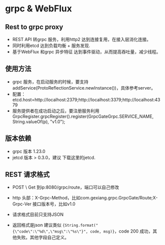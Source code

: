 # grpc & WebFlux
## Rest to grpc proxy
* REST API 转grpc 服务，利用http2 达到连接复用，在接入层消化连接。
* 同时利用etcd 达到负载均衡 + 服务发现.
* 基于WebFlux 和grpc 异步特征 达到事件驱动，从而提高吞吐量，减少线程。
## 使用方法
* grpc 服务，在启动服务的时候，要支持addService(ProtoReflectionService.newInstance())，具体参考server。
* 配置：etcd.host=http://localhost:2379;http://localhost:3379;http://localhost:4379
* 服务提供者在成功启动之后，要注册服务利用GrpcRegister.grpcRegister().register(GrpcGateGrpc.SERVICE_NAME, String.valueOf(p), "v1.0");
## 版本依赖
* grpc 版本 1.23.0
* jetcd 版本 > 0.3.0，建议 下载这里的jetcd.

## REST 请求格式

* POST \ Get 到ip:8080/grpc/route，端口可以自己修改

* http 头部：X-Grpc-Method，比如com.gexiang.grpc.GrpcGate/Route;X-Grpc-Ver 接口版本号，比如v1.0

* 请求格式目前只支持JSON

* 返回格式是json 建议类似 `{String.format("{\"code\":\"%d\",\"msg\":\"%s\"}", code, msg)}`，code 200 成功，其他失败。其他字段自己定义。

  

